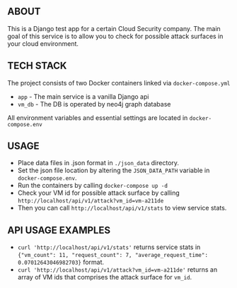 ## ABOUT ##
This is a Django test app for a certain Cloud Security company.
The main goal of this service is to allow you to check for possible attack surfaces in your cloud environment.

## TECH STACK ##
The project consists of two Docker containers linked via `docker-compose.yml`
* `app` - The main service is a vanilla Django api
* `vm_db` - The DB is operated by neo4j graph database

All environment variables and essential settings are located in `docker-compose.env`

## USAGE ##
* Place data files in .json format in `./json_data` directory.
* Set the json file location by altering the `JSON_DATA_PATH` variable in `docker-compose.env`.
* Run the containers by calling `docker-compose up -d`
* Check your VM id for possible attack surface by calling `http://localhost/api/v1/attack?vm_id=vm-a211de`
* Then you can call `http://localhost/api/v1/stats` to view service stats.

## API USAGE EXAMPLES ##
* `curl 'http://localhost/api/v1/stats'` returns service stats in `{"vm_count": 11, "request_count": 7, "average_request_time": 0.07012643046982703}` format.
* `curl 'http://localhost/api/v1/attack?vm_id=vm-a211de'` returns an array of VM ids that comprises the attack surface for `vm_id`.